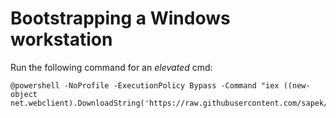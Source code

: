 Bootstrapping a Windows workstation
===================================

Run the following command for an *elevated* cmd:

    @powershell -NoProfile -ExecutionPolicy Bypass -Command "iex ((new-object net.webclient).DownloadString('https://raw.githubusercontent.com/sapek/dotfiles/master/bootstrap.ps1'))"
    
